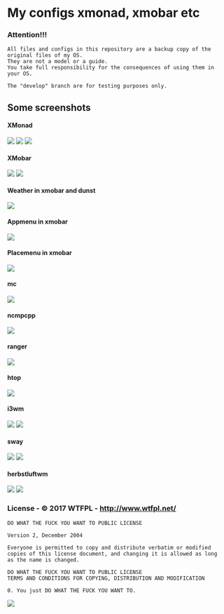 # My configs xmonad, xmobar etc

### Attention!!!

```
All files and configs in this repository are a backup copy of the original files of my OS.
They are not a model or a guide.
You take full responsibility for the consequences of using them in your OS.

The "develop" branch are for testing purposes only.
```

## Some screenshots 

#### XMonad

![](/screenshots/xmonad-1.png?raw=true)
![](/screenshots/xmonad-2.png?raw=true)
![](/screenshots/xmonad-3.png?raw=true)

#### XMobar

![](/screenshots/xmobar-1.png?raw=true)
![](/screenshots/xmobar-2.png?raw=true)

#### Weather in xmobar and dunst

![](/screenshots/weather_in_xmobar_and_dunst.png?raw=true)

#### Appmenu in xmobar

![](/screenshots/appmenu.png?raw=true)

#### Placemenu in xmobar

![](/screenshots/placemenu.png?raw=true)

#### mc

![](/screenshots/mc.png?raw=true)

#### ncmpcpp

![](/screenshots/ncmpcpp.png?raw=true)

#### ranger

![](/screenshots/ranger.png?raw=true)

#### htop

![](/screenshots/htop.png?raw=true)

#### i3wm

![](/screenshots/i3wm-1.png?raw=true)
![](/screenshots/i3wm-2.png?raw=true)

#### sway

![](/screenshots/sway1.png?raw=true)
![](/screenshots/sway2.png?raw=true)

#### herbstluftwm

![](/screenshots/herbstluftwm-1.png?raw=true)
![](/screenshots/herbstluftwm-3.png?raw=true)


### License - © 2017 WTFPL - http://www.wtfpl.net/ 

```
DO WHAT THE FUCK YOU WANT TO PUBLIC LICENSE 

Version 2, December 2004

Everyone is permitted to copy and distribute verbatim or modified
copies of this license document, and changing it is allowed as long
as the name is changed.

DO WHAT THE FUCK YOU WANT TO PUBLIC LICENSE
TERMS AND CONDITIONS FOR COPYING, DISTRIBUTION AND MODIFICATION

0. You just DO WHAT THE FUCK YOU WANT TO.

```
![](/screenshots/wtfpl-badge-1.png?raw=true)

